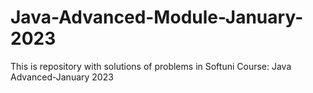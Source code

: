 # Java-Advanced-Module-January-2023
This is repository with solutions of problems in Softuni Course: Java Advanced-January 2023
